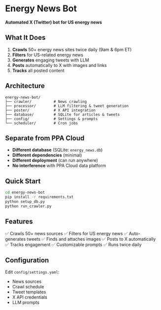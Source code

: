 # Energy News Bot

**Automated X (Twitter) bot for US energy news**

## What It Does

1. **Crawls** 50+ energy news sites twice daily (9am & 6pm ET)
2. **Filters** for US-related energy news
3. **Generates** engaging tweets with LLM
4. **Posts** automatically to X with images and links
5. **Tracks** all posted content

## Architecture

```
energy-news-bot/
├── crawler/          # News crawling
├── processor/        # LLM filtering & tweet generation
├── poster/           # X API integration
├── database/         # SQLite for articles & tweets
├── config/           # Settings & prompts
└── scheduler/        # Cron jobs
```

## Separate from PPA Cloud

- **Different database** (SQLite: `energy_news.db`)
- **Different dependencies** (minimal)
- **Different deployment** (can run anywhere)
- **No interference** with PPA Cloud data platform

## Quick Start

```bash
cd energy-news-bot
pip install -r requirements.txt
python setup_db.py
python run_crawler.py
```

## Features

✅ Crawls 50+ news sources
✅ Filters for US energy news
✅ Auto-generates tweets
✅ Finds and attaches images
✅ Posts to X automatically
✅ Tracks engagement
✅ Customizable prompts
✅ Runs twice daily

## Configuration

Edit `config/settings.yaml`:
- News sources
- Crawl schedule
- Tweet templates
- X API credentials
- LLM prompts
